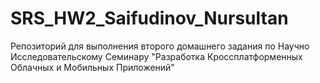 # SRS_HW2_Saifudinov_Nursultan
Репозиторий для выполнения второго домашнего задания по Научно Исследовательскому Семинару "Разработка Кроссплатформенных Облачных и Мобильных Приложений"
